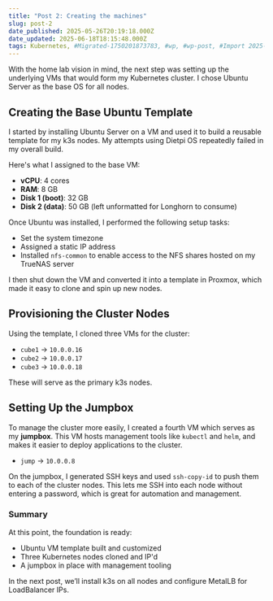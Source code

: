 ```yaml
---
title: "Post 2: Creating the machines"
slug: post-2
date_published: 2025-05-26T20:19:18.000Z
date_updated: 2025-06-18T18:15:48.000Z
tags: Kubernetes, #Migrated-1750201873783, #wp, #wp-post, #Import 2025-06-17 16:11
---
```


With the home lab vision in mind, the next step was setting up the underlying VMs that would form my Kubernetes cluster. I chose Ubuntu Server as the base OS for all nodes.

## Creating the Base Ubuntu Template

I started by installing Ubuntu Server on a VM and used it to build a reusable template for my k3s nodes. My attempts using Dietpi OS repeatedly failed in my overall build.

Here's what I assigned to the base VM:

- **vCPU**: 4 cores
- **RAM**: 8 GB
- **Disk 1 (boot)**: 32 GB
- **Disk 2 (data)**: 50 GB (left unformatted for Longhorn to consume)

Once Ubuntu was installed, I performed the following setup tasks:

- Set the system timezone
- Assigned a static IP address
- Installed `nfs-common` to enable access to the NFS shares hosted on my TrueNAS server

I then shut down the VM and converted it into a template in Proxmox, which made it easy to clone and spin up new nodes.

## Provisioning the Cluster Nodes

Using the template, I cloned three VMs for the cluster:

- `cube1` → `10.0.0.16`
- `cube2` → `10.0.0.17`
- `cube3` → `10.0.0.18`

These will serve as the primary k3s nodes.

## Setting Up the Jumpbox

To manage the cluster more easily, I created a fourth VM which serves as my **jumpbox**. This VM hosts management tools like `kubectl` and `helm`, and makes it easier to deploy applications to the cluster.

- `jump` → `10.0.0.8`

On the jumpbox, I generated SSH keys and used `ssh-copy-id` to push them to each of the cluster nodes. This lets me SSH into each node without entering a password, which is great for automation and management.

### Summary

At this point, the foundation is ready:

- Ubuntu VM template built and customized
- Three Kubernetes nodes cloned and IP'd
- A jumpbox in place with management tooling

In the next post, we’ll install k3s on all nodes and configure MetalLB for LoadBalancer IPs.
